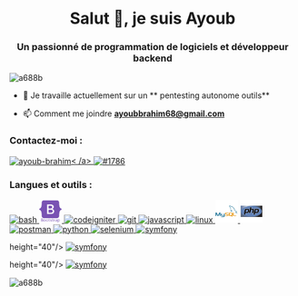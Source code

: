 <h1 align="center">Salut 👋, je suis Ayoub</h1>
<h3 align="center">Un passionné de programmation de logiciels et développeur backend</h3>

<p align="left"> <img src ="https://komarev.com/ghpvc/?username=a688b&label=Profile%20views&color=0e75b6&style=flat" alt="a688b" /> </p>

- 🔭 Je travaille actuellement sur un ** pentesting autonome outils**

- 📫 Comment me joindre **ayoubbrahim68@gmail.com**

<h3 align="left">Contactez-moi :</h3>
<p align="left">
<a href="https:/ /linkedin.com/in/ayoub-brahim" target="blank"><img align="center" src="https://raw.githubusercontent.com/rahuldkjain/github-profile-readme-generator/master/src/images/icons/Social/linked-in-alt.svg" alt="ayoub-brahim" height="30" width="40" />< /a>
<a href="https://discord.gg/#1786" target="blank"><img align="center" src="https://raw.githubusercontent.com/rahuldkjain/github-profile-readme- générateur/maître/src/images/icons/Social/discord.svg" alt="#1786" height="30" width="40" /></a>
</p>

<h3 align="left"> Langues et outils :</h3>
<p align="left"> <a href="https://www.gnu.org/software/bash/" target="_blank" rel="noreferrer"> <img src="https://www. vectorlogo.zone/logos/gnu_bash/gnu_bash-icon.svg" alt="bash" width="40" height="40"/> </a> <a href="https://getbootstrap.com" target= "_blank" rel="noreferrer"> <img src="https://raw.githubusercontent.com/devicons/devicon/master/icons/bootstrap/bootstrap-plain-wordmark.svg" alt="bootstrap" width=" 40" height="40"/> </a> <a href="https://codeigniter.com" target="_blank" rel="noreferrer"> <img src="https://cdn.worldvectorlogo.com/logos/codeigniter.svg" alt="codeigniter" width="40" height="40"/> </a> <a href="https://git-scm.com/" target=" _blank" rel="noreferrer"> <img src="https://www.vectorlogo.zone/logos/git-scm/git-scm-icon.svg" alt="git" width="40" height=" 40"/> </a> <a href="https://developer.mozilla.org/en-US/docs/Web/JavaScript" target="_blank" rel="noreferrer"> <img src="https ://raw.githubusercontent.com/devicons/devicon/master/icons/javascript/javascript-original.svg" alt="javascript" width="40" height="40"/> </a> <a href= "https://www.linux.org/" target="_blank" rel="noreferrer"> <img src="https://raw.githubusercontent.com/devicons/devicon/master/icons/linux/linux-original .svg" alt="linux" width="40" height="40"/> </a> <a href="https://www.mysql.com/" target="_blank" rel="noreferrer" > <img src="https://raw.githubusercontent.com/devicons/devicon/master/icons/mysql/mysql-original-wordmark.svg" alt="mysql" width="40" height="40"/ > </a> <a href="https://www.php.net" target="_blank" rel="noreferrer"> <img src="https://raw.githubusercontent.com/devicons/devicon/master/icons/php/php-original.svg" alt="php" width="40" height="40"/> </a> <a href="https://postman. com" target="_blank" rel="noreferrer"> <img src="https://www.vectorlogo.zone/logos/getpostman/getpostman-icon.svg" alt="postman" width="40" height= "40"/> </a> <a href="https://www.python.org" target="_blank" rel="noreferrer"> <img src="https://raw.githubusercontent.com/ devicons/devicon/master/icons/python/python-original.svg" alt="python" width="40" height="40"/> </a> <a href="https://www.selenium. dev"target="_blank" rel="noreferrer"> <img src="https://raw.githubusercontent.com/detain/svg-logos/780f25886640cef088af994181646db2f6b1a3f8/svg/selenium-logo.svg" alt="selenium" width=" 40" height="40"/> </a> <a href="https://symfony.com" target="_blank" rel="noreferrer"> <img src="https://symfony.com/ logos/symfony_black_03.svg" alt="symfony" width="40" height="40"/> </a> </p>height="40"/> </a> <a href="https://symfony.com" target="_blank" rel="noreferrer"> <img src="https://symfony.com/logos/ symfony_black_03.svg" alt="symfony" width="40" height="40"/> </a> </p>height="40"/> </a> <a href="https://symfony.com" target="_blank" rel="noreferrer"> <img src="https://symfony.com/logos/ symfony_black_03.svg" alt="symfony" width="40" height="40"/> </a> </p>

<p> <img align="center" src="https://github-readme-stats.vercel.app/api?username=a6888b&show_icons=true&locale=en" alt="a688b" /></p>
